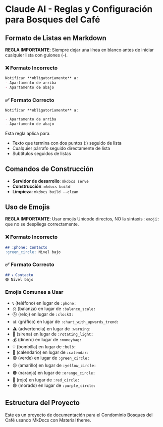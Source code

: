 # Claude AI - Reglas y Configuración para Bosques del Café

## Formato de Listas en Markdown

**REGLA IMPORTANTE**: Siempre dejar una línea en blanco antes de iniciar cualquier lista con guiones (-).

### ❌ Formato Incorrecto
```markdown
Notificar **obligatoriamente** a:
- Apartamento de arriba
- Apartamento de abajo
```

### ✅ Formato Correcto
```markdown
Notificar **obligatoriamente** a:

- Apartamento de arriba
- Apartamento de abajo
```

Esta regla aplica para:
- Texto que termina con dos puntos (:) seguido de lista
- Cualquier párrafo seguido directamente de lista
- Subtítulos seguidos de listas

## Comandos de Construcción

- **Servidor de desarrollo**: `mkdocs serve`
- **Construcción**: `mkdocs build`
- **Limpieza**: `mkdocs build --clean`

## Uso de Emojis

**REGLA IMPORTANTE**: Usar emojis Unicode directos, NO la sintaxis `:emoji:` que no se despliega correctamente.

### ❌ Formato Incorrecto
```markdown
## :phone: Contacto
:green_circle: Nivel bajo
```

### ✅ Formato Correcto
```markdown
## 📞 Contacto
🟢 Nivel bajo
```

### Emojis Comunes a Usar

- 📞 (teléfono) en lugar de `:phone:`
- ⚖️ (balanza) en lugar de `:balance_scale:`
- 🕒 (reloj) en lugar de `:clock3:`
- 📊 (gráfico) en lugar de `:chart_with_upwards_trend:`
- ⚠️ (advertencia) en lugar de `:warning:`
- 🚨 (sirena) en lugar de `:rotating_light:`
- 💰 (dinero) en lugar de `:moneybag:`
- 💡 (bombilla) en lugar de `:bulb:`
- 📅 (calendario) en lugar de `:calendar:`
- 🟢 (verde) en lugar de `:green_circle:`
- 🟡 (amarillo) en lugar de `:yellow_circle:`
- 🟠 (naranja) en lugar de `:orange_circle:`
- 🔴 (rojo) en lugar de `:red_circle:`
- 🟣 (morado) en lugar de `:purple_circle:`

## Estructura del Proyecto

Este es un proyecto de documentación para el Condominio Bosques del Café usando MkDocs con Material theme.